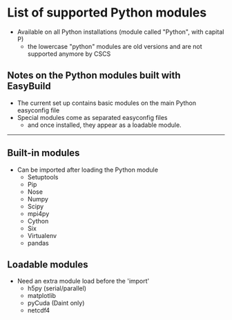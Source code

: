 # List of supported Python modules 

* Available on all Python installations (module called "Python", with capital P)
   * the lowercase "python" modules are old versions and are not supported anymore by CSCS

## Notes on the Python modules built with EasyBuild 

* The current set up contains basic modules on the main Python easyconfig file 
* Special modules come as separated easyconfig files 
  * and once installed, they appear as a loadable module.

---

## Built-in modules

* Can be imported after loading the Python module    
  * Setuptools 
  * Pip
  * Nose 
  * Numpy 
  * Scipy 
  * mpi4py 
  * Cython  
  * Six  
  * Virtualenv 
  * pandas  

## Loadable modules

* Need an extra module load before the 'import'
  * h5py (serial/parallel) 
  * matplotlib 
  * pyCuda  (Daint only)
  * netcdf4 